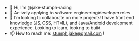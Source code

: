 - 👋 Hi, I’m @jake-stumph-racing
- 👀 Actively applying to software engineering/developer roles
- 💞️ I’m looking to collaborate on more projects! I have front end knowledge (JS, CSS, HTML), and Java/Android development experience. Looking to learn, looking to build.
- 📫 How to reach me: stumph.jake@gmail.com !

